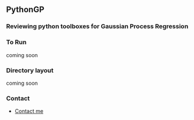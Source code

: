 ## PythonGP 
### Reviewing python toolboxes for Gaussian Process Regression

### To Run

coming soon

### Directory layout

coming soon

### Contact

- [Contact me](https://subhasishbasak.github.io/)

